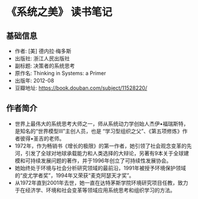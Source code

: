 # 《系统之美》 读书笔记
## 基础信息
* 作者: [美] 德内拉·梅多斯
* 出版社: 浙江人民出版社
* 副标题: 决策者的系统思考
* 原作名: Thinking in Systems: a Primer
* 出版年: 2012-08
* 豆瓣地址: https://book.douban.com/subject/11528220/

## 作者简介
* 世界上最伟大的系统思考大师之一，师从系统动力学创始人杰伊•福瑞斯特，是知名的“世界模型Ⅲ”主创人员，也是 “学习型组织之父”、《第五项修炼》作者彼得•圣吉的老师。
* 1972年，作为畅销书《增长的极限》的第一作者，她引领了社会观念变革的先河，引发了全球对地球承载能力和人类选择的大辩论，另著有9本关于全球建模和可持续发展问题的著作，并于1996年创立了可持续性发展协会。
* 她始终处于环境与社会分析研究领域的最前沿，1991年被授予环境保护领域的“皮尤学者奖”，1994年又荣获“麦克阿瑟天才奖”。
* 从1972年直到2001年去世，她一直在达特茅斯学院环境研究项目任教，致力于在经济学、环境和社会变革等领域应用系统思考和组织学习的方法。